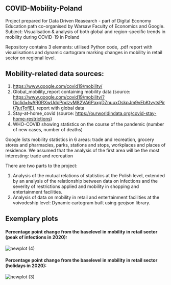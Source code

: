 ## COVID-Mobility-Poland

Project prepared for Data Driven Reasearch - part of Digital Economy Education path co-organised by Warsaw Faculty of Economics and Google.<br />
Subject: Visualisation &amp; analysis of both global and region-specific trends in mobility during COVID-19 in Poland

Repository contains 3 elements: utilised Python code, .pdf report with visualisations and dynamic cartogram marking changes in mobility in retail sector on regional level.

## Mobility-related data sources:
1) https://www.google.com/covid19/mobility/
2) Global_mobility_report containing mobility data (source: https://www.google.com/covid19/mobility/?fbclid=IwAR0RXwUdoPpdzvM82VA6PaxgDZnuuxOskpJm9vEbKtvytsPirt7jutToflE), report with global data
4) Stay-at-home_covid (source: https://ourworldindata.org/covid-stay-home-restrictions)
5) WHO-COVID showing statistics on the course of the pandemic (number of new cases, number of deaths)

Google lists mobility statistics in 6 areas: trade and recreation, grocery stores and pharmacies, parks, stations and stops, workplaces and places of residence. We assumed that the analysis of the first area will be the most interesting: trade and recreation

There are two parts to the project:
1) Analysis of the mutual relations of statistics at the Polish level, extended by an analysis of the relationship between data on infections and the severity of restrictions applied and mobility in shopping and entertainment facilities.
2) Analysis of data on mobility in retail and entertainment facilities at the voivodeship level: Dynamic cartogram built using geojson library.

## Exemplary plots 

#### Percentage point change from the baselevel in mobility in retail sector (peak of infections in 2020):
![newplot (4)](https://github.com/jjfrackowiak/COVID-Mobility-Poland/assets/84077365/5890eea0-9e81-4c64-a515-33699da9e901)


#### Percentage point change from the baselevel in mobility in retail sector (holidays in 2020):
![newplot (3)](https://github.com/jjfrackowiak/COVID-Mobility-Poland/assets/84077365/2f11d933-9f14-4120-ace3-3e976e1e3cc3)
